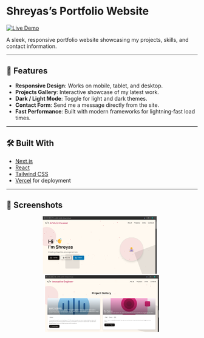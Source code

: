 # Shreyas’s Portfolio Website

[![Live Demo](https://img.shields.io/badge/Live%20Demo-Visit-brightgreen)](https://portfolio-website-shreyas.vercel.app/)

A sleek, responsive portfolio website showcasing my projects, skills, and contact information.

---

## 🚀 Features

- **Responsive Design**: Works on mobile, tablet, and desktop.
- **Projects Gallery**: Interactive showcase of my latest work.
- **Dark / Light Mode**: Toggle for light and dark themes.
- **Contact Form**: Send me a message directly from the site.
- **Fast Performance**: Built with modern frameworks for lightning‑fast load times.

---

## 🛠️ Built With

- [Next.js](https://nextjs.org/)
- [React](https://reactjs.org/)
- [Tailwind CSS](https://tailwindcss.com/)
- [Vercel](https://vercel.com/) for deployment

---

## 📸 Screenshots

<div align="center">
  <img src="./screenshots/homepage.png" alt="Homepage Screenshot" width="300" />
  &nbsp;&nbsp;
  <img src="./screenshots/projects.png" alt="Projects Section Screenshot" width="300" />
</div>
